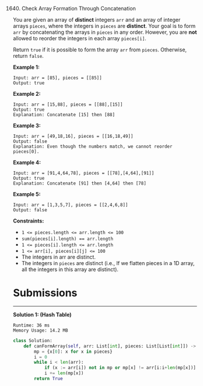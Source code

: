 1640. Check Array Formation Through Concatenation

You are given an array of **distinct** integers `arr` and an array of integer arrays `pieces`, where the integers in `pieces` are **distinct**. Your goal is to form `arr` by concatenating the arrays in `pieces` in any order. However, you are **not** allowed to reorder the integers in each array `pieces[i]`.

Return `true` if it is possible to form the array `arr` from `pieces`. Otherwise, return `false`.

 

**Example 1:**
```
Input: arr = [85], pieces = [[85]]
Output: true
```

**Example 2:**
```
Input: arr = [15,88], pieces = [[88],[15]]
Output: true
Explanation: Concatenate [15] then [88]
```

**Example 3:**
```
Input: arr = [49,18,16], pieces = [[16,18,49]]
Output: false
Explanation: Even though the numbers match, we cannot reorder pieces[0].
```

**Example 4:**
```
Input: arr = [91,4,64,78], pieces = [[78],[4,64],[91]]
Output: true
Explanation: Concatenate [91] then [4,64] then [78]
```

**Example 5:**
```
Input: arr = [1,3,5,7], pieces = [[2,4,6,8]]
Output: false
```

**Constraints:**

* `1 <= pieces.length <= arr.length <= 100`
* `sum(pieces[i].length) == arr.length`
* `1 <= pieces[i].length <= arr.length`
* `1 <= arr[i], pieces[i][j] <= 100`
* The integers in arr are distinct.
* The integers in `pieces` are distinct (i.e., If we flatten pieces in a 1D array, all the integers in this array are distinct).

# Submissions
---
**Solution 1: (Hash Table)**
```
Runtime: 36 ms
Memory Usage: 14.2 MB
```
```python
class Solution:
    def canFormArray(self, arr: List[int], pieces: List[List[int]]) -> bool:
        mp = {x[0]: x for x in pieces}
        i = 0
        while i < len(arr): 
            if (x := arr[i]) not in mp or mp[x] != arr[i:i+len(mp[x])]: return False 
            i += len(mp[x])
        return True
```